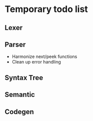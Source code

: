 # Temporary todo list

## Lexer


## Parser

* Harmonize next/peek functions
* Clean up error handling

## Syntax Tree

## Semantic

## Codegen


